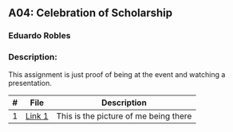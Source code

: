 ## A04: Celebration of Scholarship
### Eduardo Robles
### Description: 

This assignment is just proof of being at the event and watching a presentation.

|  #  |  File  |  Description  |
| :---: | ---------------- | -------------------------------------------------- |
|  1  |  [Link 1](https://1drv.ms/b/c/14bb949ad3dc33ee/EezvZuof3iNDg-g0t6pELHQBibxlvKlBky7eFdD5Kd1gEw?e=4RnWHh)  |  This is the picture of me being there  |
